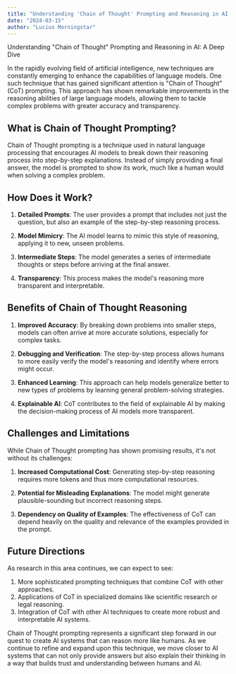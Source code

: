 ```yaml
---
title: "Understanding 'Chain of Thought' Prompting and Reasoning in AI: A Deep Dive"
date: "2024-03-15"
author: "Lucius Morningstar"
---
```


Understanding "Chain of Thought" Prompting and Reasoning in AI: A Deep Dive

In the rapidly evolving field of artificial intelligence, new techniques are constantly emerging to enhance the capabilities of language models. One such technique that has gained significant attention is "Chain of Thought" (CoT) prompting. This approach has shown remarkable improvements in the reasoning abilities of large language models, allowing them to tackle complex problems with greater accuracy and transparency.

## What is Chain of Thought Prompting?

Chain of Thought prompting is a technique used in natural language processing that encourages AI models to break down their reasoning process into step-by-step explanations. Instead of simply providing a final answer, the model is prompted to show its work, much like a human would when solving a complex problem.

## How Does it Work?

1. **Detailed Prompts**: The user provides a prompt that includes not just the question, but also an example of the step-by-step reasoning process.

2. **Model Mimicry**: The AI model learns to mimic this style of reasoning, applying it to new, unseen problems.

3. **Intermediate Steps**: The model generates a series of intermediate thoughts or steps before arriving at the final answer.

4. **Transparency**: This process makes the model's reasoning more transparent and interpretable.

## Benefits of Chain of Thought Reasoning

1. **Improved Accuracy**: By breaking down problems into smaller steps, models can often arrive at more accurate solutions, especially for complex tasks.

2. **Debugging and Verification**: The step-by-step process allows humans to more easily verify the model's reasoning and identify where errors might occur.

3. **Enhanced Learning**: This approach can help models generalize better to new types of problems by learning general problem-solving strategies.

4. **Explainable AI**: CoT contributes to the field of explainable AI by making the decision-making process of AI models more transparent.

## Challenges and Limitations

While Chain of Thought prompting has shown promising results, it's not without its challenges:

1. **Increased Computational Cost**: Generating step-by-step reasoning requires more tokens and thus more computational resources.

2. **Potential for Misleading Explanations**: The model might generate plausible-sounding but incorrect reasoning steps.

3. **Dependency on Quality of Examples**: The effectiveness of CoT can depend heavily on the quality and relevance of the examples provided in the prompt.

## Future Directions

As research in this area continues, we can expect to see:

1. More sophisticated prompting techniques that combine CoT with other approaches.
2. Applications of CoT in specialized domains like scientific research or legal reasoning.
3. Integration of CoT with other AI techniques to create more robust and interpretable AI systems.

Chain of Thought prompting represents a significant step forward in our quest to create AI systems that can reason more like humans. As we continue to refine and expand upon this technique, we move closer to AI systems that can not only provide answers but also explain their thinking in a way that builds trust and understanding between humans and AI.
